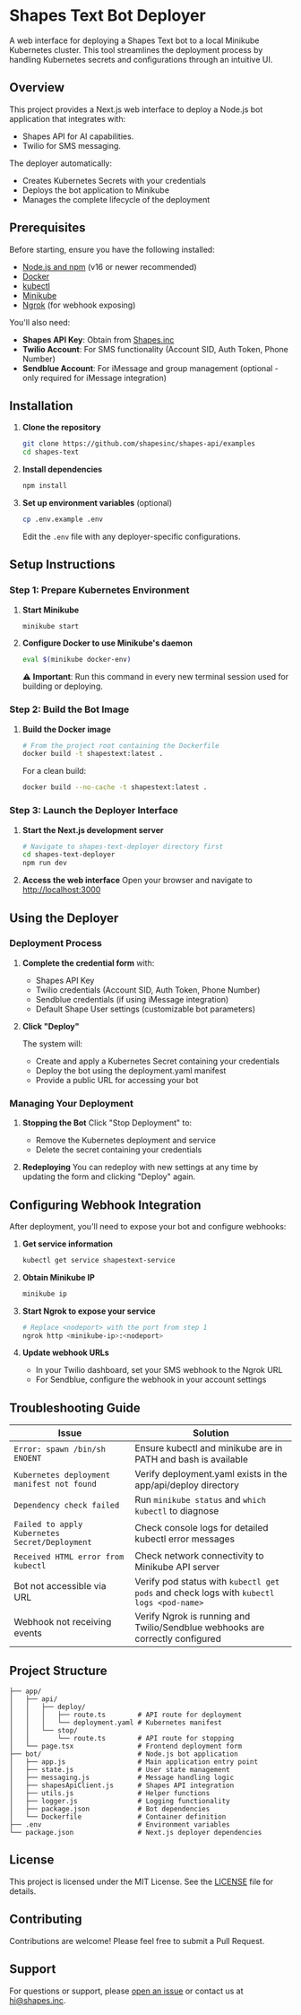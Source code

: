 # Shapes Text Bot Deployer

A web interface for deploying a Shapes Text bot to a local Minikube Kubernetes cluster. This tool streamlines the deployment process by handling Kubernetes secrets and configurations through an intuitive UI.

## Overview

This project provides a Next.js web interface to deploy a Node.js bot application that integrates with:
- Shapes API for AI capabilities.
- Twilio for SMS messaging.

The deployer automatically:
- Creates Kubernetes Secrets with your credentials
- Deploys the bot application to Minikube
- Manages the complete lifecycle of the deployment

## Prerequisites

Before starting, ensure you have the following installed:

- [Node.js and npm](https://nodejs.org/) (v16 or newer recommended)
- [Docker](https://www.docker.com/get-started)
- [kubectl](https://kubernetes.io/docs/tasks/tools/install-kubectl/)
- [Minikube](https://minikube.sigs.k8s.io/docs/start/)
- [Ngrok](https://ngrok.com/) (for webhook exposing)

You'll also need:
- **Shapes API Key**: Obtain from [Shapes.inc](https://shapes.inc)
- **Twilio Account**: For SMS functionality (Account SID, Auth Token, Phone Number)
- **Sendblue Account**: For iMessage and group management (optional - only required for iMessage integration)

## Installation

1. **Clone the repository**
   ```bash
   git clone https://github.com/shapesinc/shapes-api/examples
   cd shapes-text
   ```

2. **Install dependencies**
   ```bash
   npm install
   ```

3. **Set up environment variables** (optional)
   ```bash
   cp .env.example .env
   ```
   Edit the `.env` file with any deployer-specific configurations.

## Setup Instructions

### Step 1: Prepare Kubernetes Environment

1. **Start Minikube**
   ```bash
   minikube start
   ```

2. **Configure Docker to use Minikube's daemon**
   ```bash
   eval $(minikube docker-env)
   ```
   ⚠️ **Important**: Run this command in every new terminal session used for building or deploying.

### Step 2: Build the Bot Image

1. **Build the Docker image**
   ```bash
   # From the project root containing the Dockerfile
   docker build -t shapestext:latest .
   ```

   For a clean build:
   ```bash
   docker build --no-cache -t shapestext:latest .
   ```

### Step 3: Launch the Deployer Interface

1. **Start the Next.js development server**
   ```bash
   # Navigate to shapes-text-deployer directory first
   cd shapes-text-deployer
   npm run dev
   ```

2. **Access the web interface**
   Open your browser and navigate to [http://localhost:3000](http://localhost:3000)

## Using the Deployer

### Deployment Process

1. **Complete the credential form** with:
   - Shapes API Key
   - Twilio credentials (Account SID, Auth Token, Phone Number)
   - Sendblue credentials (if using iMessage integration)
   - Default Shape User settings (customizable bot parameters)

2. **Click "Deploy"**
   
   The system will:
   - Create and apply a Kubernetes Secret containing your credentials
   - Deploy the bot using the deployment.yaml manifest
   - Provide a public URL for accessing your bot

### Managing Your Deployment

1. **Stopping the Bot**
   Click "Stop Deployment" to:
   - Remove the Kubernetes deployment and service
   - Delete the secret containing your credentials

2. **Redeploying**
   You can redeploy with new settings at any time by updating the form and clicking "Deploy" again.

## Configuring Webhook Integration

After deployment, you'll need to expose your bot and configure webhooks:

1. **Get service information**
   ```bash
   kubectl get service shapestext-service
   ```

2. **Obtain Minikube IP**
   ```bash
   minikube ip
   ```

3. **Start Ngrok to expose your service**
   ```bash
   # Replace <nodeport> with the port from step 1
   ngrok http <minikube-ip>:<nodeport>
   ```

4. **Update webhook URLs**
   - In your Twilio dashboard, set your SMS webhook to the Ngrok URL
   - For Sendblue, configure the webhook in your account settings

## Troubleshooting Guide

| Issue | Solution |
|-------|----------|
| `Error: spawn /bin/sh ENOENT` | Ensure kubectl and minikube are in PATH and bash is available |
| `Kubernetes deployment manifest not found` | Verify deployment.yaml exists in the app/api/deploy directory |
| `Dependency check failed` | Run `minikube status` and `which kubectl` to diagnose |
| `Failed to apply Kubernetes Secret/Deployment` | Check console logs for detailed kubectl error messages |
| `Received HTML error from kubectl` | Check network connectivity to Minikube API server |
| Bot not accessible via URL | Verify pod status with `kubectl get pods` and check logs with `kubectl logs <pod-name>` |
| Webhook not receiving events | Verify Ngrok is running and Twilio/Sendblue webhooks are correctly configured |

## Project Structure

```
├── app/
│   ├── api/
│   │   ├── deploy/
│   │   │   ├── route.ts        # API route for deployment
│   │   │   └── deployment.yaml # Kubernetes manifest
│   │   └── stop/
│   │       └── route.ts        # API route for stopping
│   └── page.tsx                # Frontend deployment form
├── bot/                        # Node.js bot application
│   ├── app.js                  # Main application entry point
│   ├── state.js                # User state management
│   ├── messaging.js            # Message handling logic
│   ├── shapesApiClient.js      # Shapes API integration
│   ├── utils.js                # Helper functions
│   ├── logger.js               # Logging functionality
│   ├── package.json            # Bot dependencies
│   └── Dockerfile              # Container definition
├── .env                        # Environment variables
└── package.json                # Next.js deployer dependencies
```

## License

This project is licensed under the MIT License. See the [LICENSE](https://github.com/shapesinc/api/blob/main/license) file for details.

## Contributing

Contributions are welcome! Please feel free to submit a Pull Request.

## Support

For questions or support, please [open an issue](https://github.com/shapesinc/shapes-api/issues) or contact us at hi@shapes.inc.